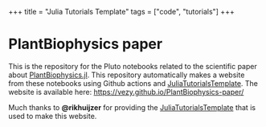 +++
title = "Julia Tutorials Template"
tags = ["code", "tutorials"]
+++

# PlantBiophysics paper

This is the repository for the Pluto notebooks related to the scientific paper about [PlantBiophysics.jl](https://github.com/VEZY/PlantBiophysics.jl).
This repository automatically makes a website from these notebooks using Github actions and [JuliaTutorialsTemplate](https://github.com/rikhuijzer/JuliaTutorialsTemplate).
The website is available here: <https://vezy.github.io/PlantBiophysics-paper/>

Much thanks to **@rikhuijzer** for providing the [JuliaTutorialsTemplate](https://github.com/rikhuijzer/JuliaTutorialsTemplate) that is used to make this website.
